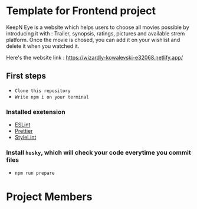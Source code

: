 # Template for Frontend project

KeepN Eye is a website which helps users to choose all movies possible by introducing it with : Trailer, synopsis, ratings, pictures and available strem platform.
Once the movie is chosed, you can add it on your wishlist and delete it when you watched it.

Here's the website link : https://wizardly-kowalevski-e32068.netlify.app/

## First steps

- `Clone this repository`
- `Write npm i on your terminal`

### Installed exetension

- [ESLint](https://marketplace.visualstudio.com/items?itemName=dbaeumer.vscode-eslint)
- [Prettier](https://marketplace.visualstudio.com/items?itemName=esbenp.prettier-vscode)
- [StyleLint](https://marketplace.visualstudio.com/items?itemName=stylelint.vscode-stylelint)

### Install `husky`, which will check your code everytime you commit files

- `npm run prepare`

# Project Members

